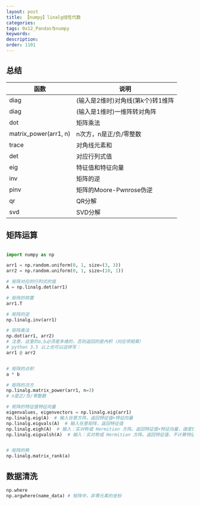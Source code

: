 ```yaml
---
layout: post
title: 【numpy】linalg线性代数
categories:
tags: 0x12_Pandas与numpy
keywords:
description:
order: 1101
---
```



## 总结

|函数|说明|
|--|--|
|diag|(输入是2维时)对角线(第k个)转1维阵|
|diag|(输入是1维时)一维阵转对角阵|
|dot|矩阵乘法|
|matrix_power(arr1, n)|n次方，n是正/负/零整数|  
|trace|对角线元素和|
|det|对应行列式值|
|eig|特征值和特征向量|
|inv|矩阵的逆|
|pinv|矩阵的Moore-Pwnrose伪逆|
|qr|QR分解|
|svd|SVD分解|  



## 矩阵运算
```py

import numpy as np

arr1 = np.random.uniform(0, 1, size=(3, 3))
arr2 = np.random.uniform(0, 1, size=(10, 1))

# 矩阵对应的行列式的值
A = np.linalg.det(arr1)

# 矩阵的转置
arr1.T

# 矩阵的逆
np.linalg.inv(arr1)

# 矩阵乘法
np.dot(arr1, arr2)
# 注意，这里的a,b必须是多维的，否则返回的是內积（对应项相乘）  
# python 3.5 以上也可以这样写：
arr1 @ arr2


# 矩阵的点积
a * b

# 矩阵的次方
np.linalg.matrix_power(arr1, n=3)
# n是正/负/零整数

# 矩阵的特征值特征向量
eigenvalues, eigenvectors = np.linalg.eig(arr1)
np.linalg.eig(A)  # 输入任意方阵，返回特征值+特征向量
np.linalg.eigvals(A)  # 输入任意矩阵，返回特征值
np.linalg.eigh(A)  # 输入：实对称或 Hermitian 方阵。返回特征值+特征向量，速度快，精度高
np.linalg.eigvalsh(A)  # 输入：实对称或 Hermitian 方阵。返回特征值，不计算特征向量，速度更快。不能用于非对称矩阵


# 矩阵的秩
np.linalg.matrix_rank(a)
```




## 数据清洗
```py
np.where
np.argwhere(name_data) # 矩阵中，非零元素的坐标
```
